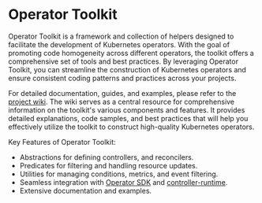 # Operator Toolkit

Operator Toolkit is a framework and collection of helpers designed to facilitate the development of Kubernetes
operators. With the goal of promoting code homogeneity across different operators, the toolkit offers a comprehensive
set of tools and best practices. By leveraging Operator Toolkit, you can streamline the construction of Kubernetes operators and ensure consistent coding
patterns and practices across your projects.

For detailed documentation, guides, and examples, please refer to the
[project wiki](https://github.com/redhat-appstudio/operator-toolkit/wiki). The wiki serves as a
central resource for comprehensive information on the toolkit's various components and features. It provides detailed
explanations, code samples, and best practices that will help you effectively utilize the toolkit to construct
high-quality Kubernetes operators.

Key Features of Operator Toolkit:
- Abstractions for defining controllers, and reconcilers.
- Predicates for filtering and handling resource updates.
- Utilities for managing conditions, metrics, and event filtering.
- Seamless integration with [Operator SDK](https://sdk.operatorframework.io/) and [controller-runtime](https://github.com/kubernetes-sigs/controller-runtime).
- Extensive documentation and examples.
